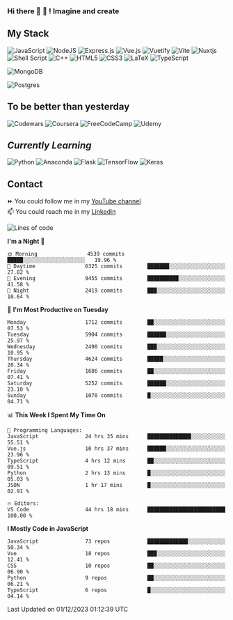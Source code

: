 ### Hi there 👋 🤖 ! Imagine and create

## My Stack
![JavaScript](https://img.shields.io/badge/javascript-%23323330.svg?style=for-the-badge&logo=javascript&logoColor=%23F7DF1E) ![NodeJS](https://img.shields.io/badge/node.js-6DA55F?style=for-the-badge&logo=node.js&logoColor=white) <img alt="Express.js" src="https://img.shields.io/badge/express.js%20-%23404d59.svg?&style=for-the-badge"/> ![Vue.js](https://img.shields.io/badge/vuejs-%2335495e.svg?style=for-the-badge&logo=vuedotjs&logoColor=%234FC08D) ![Vuetify](https://img.shields.io/badge/Vuetify-1867C0?style=for-the-badge&logo=vuetify&logoColor=AEDDFF) ![Vite](https://img.shields.io/badge/vite-%23646CFF.svg?style=for-the-badge&logo=vite&logoColor=white) ![Nuxtjs](https://img.shields.io/badge/Nuxt-002E3B?style=for-the-badge&logo=nuxtdotjs&logoColor=#00DC82) ![Shell Script](https://img.shields.io/badge/shell_script-%23121011.svg?style=for-the-badge&logo=gnu-bash&logoColor=white) ![C++](https://img.shields.io/badge/c++-%2300599C.svg?style=for-the-badge&logo=c%2B%2B&logoColor=white) ![HTML5](https://img.shields.io/badge/html5-%23E34F26.svg?style=for-the-badge&logo=html5&logoColor=white) ![CSS3](https://img.shields.io/badge/css3-%231572B6.svg?style=for-the-badge&logo=css3&logoColor=white) ![LaTeX](https://img.shields.io/badge/latex-%23008080.svg?style=for-the-badge&logo=latex&logoColor=white) ![TypeScript](https://img.shields.io/badge/typescript-%23007ACC.svg?style=for-the-badge&logo=typescript&logoColor=white)
<div>
  <img alt="MongoDB" src ="https://img.shields.io/badge/MongoDB-%234ea94b.svg?&style=for-the-badge&logo=mongodb&logoColor=white"/>
  
  ![Postgres](https://img.shields.io/badge/postgres-%23316192.svg?style=for-the-badge&logo=postgresql&logoColor=white)
</div>

## To be better than yesterday
![Codewars](https://img.shields.io/badge/Codewars-B1361E?style=for-the-badge&logo=codewars&logoColor=grey)
  ![Coursera](https://img.shields.io/badge/Coursera-%230056D2.svg?style=for-the-badge&logo=Coursera&logoColor=white)
  ![FreeCodeCamp](https://img.shields.io/badge/Freecodecamp-%23123.svg?&style=for-the-badge&logo=freecodecamp&logoColor=green)
  ![Udemy](https://img.shields.io/badge/Udemy-A435F0?style=for-the-badge&logo=Udemy&logoColor=white)

## *Currently Learning*
![Python](https://img.shields.io/badge/python-3670A0?style=for-the-badge&logo=python&logoColor=ffdd54) ![Anaconda](https://img.shields.io/badge/Anaconda-%2344A833.svg?style=for-the-badge&logo=anaconda&logoColor=white) 
![Flask](https://img.shields.io/badge/flask-%23000.svg?style=for-the-badge&logo=flask&logoColor=white) ![TensorFlow](https://img.shields.io/badge/TensorFlow-%23FF6F00.svg?style=for-the-badge&logo=TensorFlow&logoColor=white) ![Keras](https://img.shields.io/badge/Keras-%23D00000.svg?style=for-the-badge&logo=Keras&logoColor=white)

## Contact
⏩ You could follow me in my <a href="https://www.youtube.com/c/ViktorJimenezF" target="blank">YouTube channel</a>   <br>
📫 You could reach me in my <a href="https://www.linkedin.com/in/victorjuanjimenez/" target="blank">Linkedin</a>  

<!--START_SECTION:waka-->
![Lines of code](https://img.shields.io/badge/From%20Hello%20World%20I%27ve%20Written-48.3%20million%20lines%20of%20code-blue)

**I'm a Night 🦉** 

```text
🌞 Morning                4539 commits        █████░░░░░░░░░░░░░░░░░░░░   19.96 % 
🌆 Daytime                6325 commits        ███████░░░░░░░░░░░░░░░░░░   27.82 % 
🌃 Evening                9455 commits        ██████████░░░░░░░░░░░░░░░   41.58 % 
🌙 Night                  2419 commits        ███░░░░░░░░░░░░░░░░░░░░░░   10.64 % 
```
📅 **I'm Most Productive on Tuesday** 

```text
Monday                   1712 commits        ██░░░░░░░░░░░░░░░░░░░░░░░   07.53 % 
Tuesday                  5904 commits        ██████░░░░░░░░░░░░░░░░░░░   25.97 % 
Wednesday                2490 commits        ███░░░░░░░░░░░░░░░░░░░░░░   10.95 % 
Thursday                 4624 commits        █████░░░░░░░░░░░░░░░░░░░░   20.34 % 
Friday                   1686 commits        ██░░░░░░░░░░░░░░░░░░░░░░░   07.41 % 
Saturday                 5252 commits        ██████░░░░░░░░░░░░░░░░░░░   23.10 % 
Sunday                   1070 commits        █░░░░░░░░░░░░░░░░░░░░░░░░   04.71 % 
```


📊 **This Week I Spent My Time On** 

```text
💬 Programming Languages: 
JavaScript               24 hrs 35 mins      ██████████████░░░░░░░░░░░   55.51 % 
Vue.js                   10 hrs 37 mins      ██████░░░░░░░░░░░░░░░░░░░   23.96 % 
TypeScript               4 hrs 12 mins       ██░░░░░░░░░░░░░░░░░░░░░░░   09.51 % 
Python                   2 hrs 13 mins       █░░░░░░░░░░░░░░░░░░░░░░░░   05.03 % 
JSON                     1 hr 17 mins        █░░░░░░░░░░░░░░░░░░░░░░░░   02.91 % 

🔥 Editors: 
VS Code                  44 hrs 18 mins      █████████████████████████   100.00 % 
```

**I Mostly Code in JavaScript** 

```text
JavaScript               73 repos            █████████████░░░░░░░░░░░░   50.34 % 
Vue                      18 repos            ███░░░░░░░░░░░░░░░░░░░░░░   12.41 % 
CSS                      10 repos            ██░░░░░░░░░░░░░░░░░░░░░░░   06.90 % 
Python                   9 repos             ██░░░░░░░░░░░░░░░░░░░░░░░   06.21 % 
TypeScript               6 repos             █░░░░░░░░░░░░░░░░░░░░░░░░   04.14 % 
```




 Last Updated on 01/12/2023 01:12:39 UTC
<!--END_SECTION:waka-->

<!--
**ViktorJJF/ViktorJJF** is a ✨ _special_ ✨ repository because its `README.md` (this file) appears on your GitHub profile.



Here are some ideas to get you started:

- 🔭 I’m currently working on ...
- 🌱 I’m currently learning ...
- 👯 I’m looking to collaborate on ...
- 🤔 I’m looking for help with ...
- 💬 Ask me about ...
- 📫 How to reach me: ...
- 😄 Pronouns: ...
- ⚡ Fun fact: ...
-->
